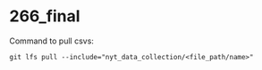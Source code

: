 # 266_final

Command to pull csvs: 

```
git lfs pull --include="nyt_data_collection/<file_path/name>"
```

